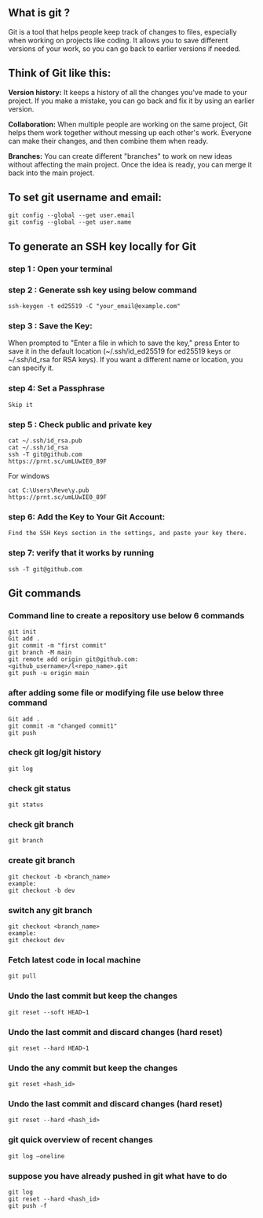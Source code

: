 ## What is git ?

Git is a tool that helps people keep track of changes to files, especially when working on projects like coding. It allows you to save different versions of your work, so you can go back to earlier versions if needed.

## Think of Git like this:

**Version history:** It keeps a history of all the changes you've made to your project. If you make a mistake, you can go back and fix it by using an earlier version.

**Collaboration:** When multiple people are working on the same project, Git helps them work together without messing up each other's work. Everyone can make their changes, and then combine them when ready.

**Branches:** You can create different "branches" to work on new ideas without affecting the main project. Once the idea is ready, you can merge it back into the main project.

## To set git username and email:
```
git config --global --get user.email
git config --global --get user.name
```
## To generate an SSH key locally for Git

### step 1 : Open your terminal

### step 2 : Generate ssh key using below command
```
ssh-keygen -t ed25519 -C "your_email@example.com"
```
### step 3 : Save the Key:

When prompted to "Enter a file in which to save the key," press Enter to save it in the default location (~/.ssh/id_ed25519 for ed25519 keys or ~/.ssh/id_rsa for RSA keys). If you want a different name or location, you can specify it.

### step 4: Set a Passphrase
```
Skip it
```
### step 5 : Check public and private key
```
cat ~/.ssh/id_rsa.pub
cat ~/.ssh/id_rsa
ssh -T git@github.com
https://prnt.sc/umLUwIE0_89F
```
For windows

```
cat C:\Users\Reve\y.pub
https://prnt.sc/umLUwIE0_89F
```
### step 6: Add the Key to Your Git Account:
```
Find the SSH Keys section in the settings, and paste your key there.
```
### step 7: verify that it works by running
```
ssh -T git@github.com
```

## Git commands
### Command line to create a repository use below 6 commands
```
git init
Git add .
git commit -m "first commit"
git branch -M main
git remote add origin git@github.com:<github_username>/l<repo_name>.git
git push -u origin main
```
### after adding some file or modifying file use below three command
```
Git add .
git commit -m "changed commit1"
git push
```

### check git log/git history
```
git log
```
### check git status
```
git status
```

### check git branch
```
git branch
```
### create git branch
```
git checkout -b <branch_name>
example:
git checkout -b dev
```

### switch any git branch
```
git checkout <branch_name>
example:
git checkout dev
```

### Fetch latest code in local machine
```
git pull
```

### Undo the last commit but keep the changes
```
git reset --soft HEAD~1
```

### Undo the last commit and discard changes (hard reset)
```
git reset --hard HEAD~1
```

### Undo the any commit but keep the changes
```
git reset <hash_id>
```

### Undo the last commit and discard changes (hard reset)
```
git reset --hard <hash_id>
```
### git quick overview of recent changes
```
git log –oneline
```

### suppose you have  already pushed in git what have to do

```
git log
git reset --hard <hash_id>
git push -f
```